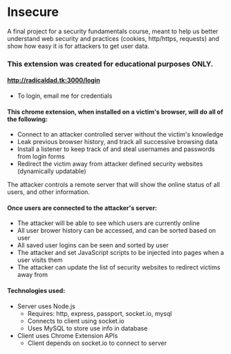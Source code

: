 # Insecure

A final project for a security fundamentals course, meant to help us better understand web security and practices (cookies, http/https, requests) and show how easy it is for attackers to get user data.

### This extension was created for educational purposes ONLY. 

#### http://radicaldad.tk:3000/login
* To login, email me for credentials

#### This chrome extension, when installed on a victim's browser, will do all of the following:
* Connect to an attacker controlled server without the victim's knowledge
* Leak previous browser history, and track all successive browsing data
* Install a listener to keep track of and steal usernames and passwords from login forms
* Redirect the victim away from attacker defined security websites (dynamically updatable)

The attacker controls a remote server that will show the online status of all users, and other information.

#### Once users are connected to the attacker's server:
* The attacker will be able to see which users are currently online
* All user brower history can be accessed, and can be sorted based on user
* All saved user logins can be seen and sorted by user
* The attacker and set JavaScript scripts to be injected into pages when a user visits them
* The attacker can update the list of security websites to redirect victims away from

#### Technologies used:
* Server uses Node.js
  - Requires: http, express, passport, socket.io, mysql
  - Connects to client using socket.io
  - Uses MySQL to store use info in database
* Client uses Chrome Extension APIs
  - Client depends on socket.io to connect to server
